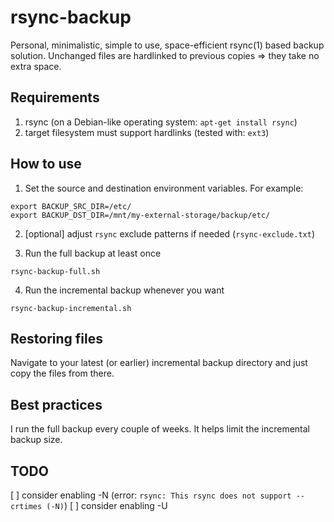 # rsync-backup

Personal, minimalistic, simple to use, space-efficient rsync(1) based backup
solution. Unchanged files are hardlinked to previous copies => they take no
extra space.

## Requirements

1. rsync (on a Debian-like operating system: `apt-get install rsync`)
2. target filesystem must support hardlinks (tested with: `ext3`)

## How to use

1. Set the source and destination environment variables. For example:

```
export BACKUP_SRC_DIR=/etc/
export BACKUP_DST_DIR=/mnt/my-external-storage/backup/etc/
```

2. [optional] adjust `rsync` exclude patterns if needed (`rsync-exclude.txt`)

3. Run the full backup at least once

```
rsync-backup-full.sh
```

4. Run the incremental backup whenever you want

```
rsync-backup-incremental.sh
```

## Restoring files

Navigate to your latest (or earlier) incremental backup directory
and just copy the files from there.

## Best practices

I run the full backup every couple of weeks. It helps limit the incremental
backup size.

## TODO

[ ] consider enabling -N (error: `rsync: This rsync does not support --crtimes (-N)`)
[ ] consider enabling -U
